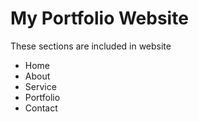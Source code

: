 # My Portfolio Website
These sections are included in website
- Home
- About
- Service
- Portfolio
- Contact
